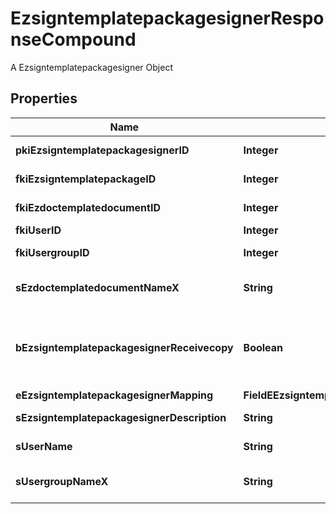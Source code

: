 

# EzsigntemplatepackagesignerResponseCompound

A Ezsigntemplatepackagesigner Object

## Properties

| Name | Type | Description | Notes |
|------------ | ------------- | ------------- | -------------|
|**pkiEzsigntemplatepackagesignerID** | **Integer** | The unique ID of the Ezsigntemplatepackagesigner |  |
|**fkiEzsigntemplatepackageID** | **Integer** | The unique ID of the Ezsigntemplatepackage |  |
|**fkiEzdoctemplatedocumentID** | **Integer** | The unique ID of the Ezdoctemplatedocument |  [optional] |
|**fkiUserID** | **Integer** | The unique ID of the User |  [optional] |
|**fkiUsergroupID** | **Integer** | The unique ID of the Usergroup |  [optional] |
|**sEzdoctemplatedocumentNameX** | **String** | The name of the Ezdoctemplatedocument in the language of the requester |  [optional] |
|**bEzsigntemplatepackagesignerReceivecopy** | **Boolean** | If this flag is true. The signatory will receive a copy of every signed Ezsigndocument even if it ain&#39;t required to sign the document. |  [optional] |
|**eEzsigntemplatepackagesignerMapping** | **FieldEEzsigntemplatepackagesignerMapping** |  |  [optional] |
|**sEzsigntemplatepackagesignerDescription** | **String** | The description of the Ezsigntemplatepackagesigner |  |
|**sUserName** | **String** | The description of the User in the language of the requester |  [optional] |
|**sUsergroupNameX** | **String** | The Name of the Usergroup in the language of the requester |  [optional] |



